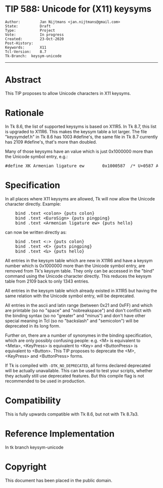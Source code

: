 # TIP 588: Unicode for (X11) keysyms
	Author:         Jan Nijtmans <jan.nijtmans@gmail.com>
	State:          Draft
	Type:           Project
	Vote:           In progress
	Created:        23-Oct-2020
	Post-History:
	Keywords:       X11
	Tcl-Version:    8.7
	Tk-Branch:	keysym-unicode
-----

# Abstract

This TIP proposes to allow Unicode characters in X11 keysyms.

# Rationale

In Tk 8.6, the list of supported keysyms is based on X11R5. In Tk 8.7,
this list is upgraded to X11R6. This makes the keysym table a lot larger. The
file "keysymdef.h" in Tk 8.6 has 1003 #define\'s, the same file in Tk 8.7
currently has 2109 #define\'s, that's more than doubled.

Many of those keysyms have an value which is just 0x1000000 more than the
Unicode symbol entry, e.g.:

<pre>
#define XK_Armenian_ligature_ew       0x1000587  /* U+0587 ARMENIAN SMALL LIGATURE ECH YIWN */
</pre>

# Specification

In all places where X11 keysyms are allowed, Tk will now allow the Unicode
character directly. Example:

<pre>
    bind .text &lt;colon> {puts colon}
    bind .text &lt;EuroSign> {puts pingping}
    bind .text &lt;Armenian_ligature_ew> {puts hello}
</pre>

can now be written directly as:

<pre>
    bind .text &lt;:> {puts colon}
    bind .text &lt;€> {puts pingping}
    bind .text &lt;և> {puts hello}
</pre>

All entries in the keysym table which are new in X11R6 and have a keysym
number which is 0x1000000 more than the Unicode symbol entry, are
removed from Tk's keysym table. They only can be accessed in the
"bind" command using the Unicode character directly. This reduces
the keysym table from 2109 back to only 1343 entries.

All entries in the keysym table which already existed in X11R5 but having
the same relation with the Unicode symbol entry, will be deprecated.

All entries in the ascii and latin range (between 0x21 and 0xFF) and which
are printable (so no "space" and "nobreakspace") and don't conflict with
the binding syntax (so no "greater" and "minus") and don't have other
special meaning in Tcl (so no "backslash" and "semicolon") will be
deprecated in its long form.

Further on, there are a number of synonymes in the binding specification,
which are only possibly confusing people: e.g. \<M\> is equivalent to \<Meta\>,
\<KeyPress\> is equivalent to \<Key\> and \<ButtonPress\> is equivalent to \<Button\>.
This TIP proposes to deprecate the \<M\>, \<KeyPress\> and \<ButtonPress\> forms.

If Tk is compiled with `-DTK_NO_DEPRECATED`, all forms declared deprecated will
be actually unavailable. This can be used to test your scripts, whether
they actually still use deprecated features. But this compile flag is
not recommended to be used in production.

# Compatibility

This is fully upwards compatible with Tk 8.6, but not with Tk 8.7a3.

# Reference Implementation

In tk branch keysym-unicode

# Copyright

This document has been placed in the public domain.
